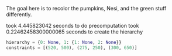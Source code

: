 The goal here is to recolor the pumpkins, Nesi, and the green stuff differently.

took 4.445823042 seconds to do precomputation
took 0.22462458300000065 seconds to create the hierarchy

```python
hierarchy = {0: None, 1: {1: None, 2: None}}
constraints = [(520, 500), (275, 250), (300, 650)]
```
